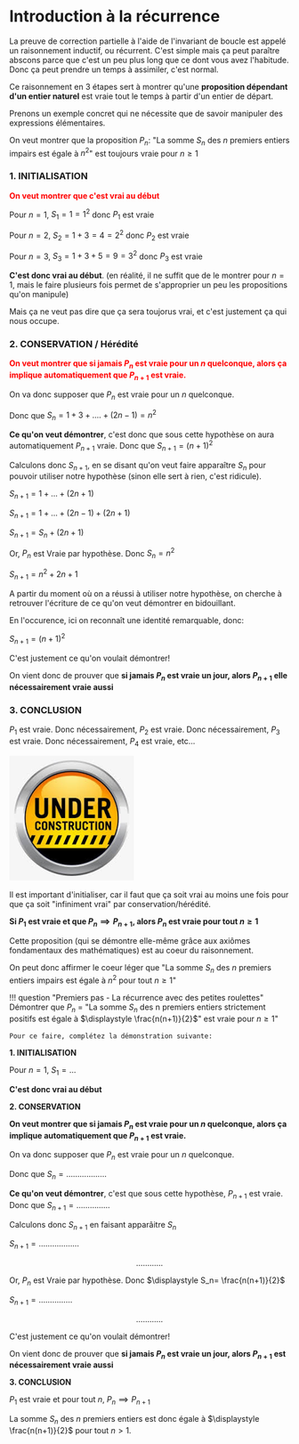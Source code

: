 # Introduction à la récurrence

La preuve de correction partielle à l'aide de l'invariant de boucle est appelé un raisonnement inductif, ou récurrent. C'est simple mais ça peut paraître abscons parce que c'est un peu plus long que ce dont vous avez l'habitude. Donc ça peut prendre un temps à assimiler, c'est normal.

Ce raisonnement en 3 étapes sert à montrer qu'une **proposition dépendant d'un entier naturel** est vraie tout le temps à partir d'un entier de départ.

Prenons un exemple concret qui ne nécessite que de savoir manipuler des expressions élémentaires.

On veut montrer que la proposition $P_n$: "La somme $S_n$ des $n$ premiers entiers impairs est égale à $n^2$" est toujours vraie pour $n \ge 1$

### 1. INITIALISATION

<span style="color:red;font-weight:bold;">
On veut montrer que c'est vrai au début
</span>

Pour $n=1$, $S_1 = 1 = 1^2$ donc $P_1$ est vraie

Pour $n=2$, $S_2 = 1 + 3 = 4 = 2^2$ donc $P_2$ est vraie

Pour $n=3$, $S_3 = 1 + 3 + 5 = 9 = 3^2$ donc $P_3$ est vraie

**C'est donc vrai au début**. (en réalité, il ne suffit que de le montrer pour $n=1$, mais le faire plusieurs fois permet de s'approprier un peu les propositions qu'on manipule)

Mais ça ne veut pas dire que ça sera toujorus vrai, et c'est justement ça qui nous occupe.

### 2. CONSERVATION / Hérédité

<span style="color:red;font-weight:bold;">

On veut montrer que si jamais $P_n$ est vraie pour un $n$ quelconque, alors ça implique automatiquement que $P_{n+1}$ est vraie.

</span>

On va donc supposer que $P_n$ est vraie pour un $n$ quelconque.

Donc que $S_n=1+3+....+(2n-1) = n^2$


**Ce qu'on veut démontrer**, c'est donc que sous cette hypothèse on aura automatiquement $P_{n+1}$ vraie. Donc que $S_{n+1} = (n+1)^2$

Calculons donc $S_{n+1}$, en se disant qu'on veut faire apparaître $S_n$ pour pouvoir utiliser notre hypothèse (sinon elle sert à rien, c'est ridicule).

$S_{n+1} = 1+...+(2n+1)$

$S_{n+1} = 1+...+(2n-1)+(2n+1)$

$S_{n+1} = S_n +(2n+1)$

Or, $P_n$ est Vraie par hypothèse. Donc $S_n= n^2$

$S_{n+1} = n^2 + 2n + 1$

A partir du moment où on a réussi à utiliser notre hypothèse, on cherche à retrouver l'écriture de ce qu'on veut démontrer en bidouillant.

En l'occurence, ici on reconnaît une identité remarquable, donc:

$S_{n+1} = (n+1)^2$

C'est justement ce qu'on voulait démontrer!

On vient donc de prouver que **si jamais $P_n$ est vraie un jour, alors $P_{n+1}$ elle nécessairement vraie aussi**

### 3. CONCLUSION

$P_1$ est vraie. Donc nécessairement, $P_2$ est vraie. Donc nécessairement, $P_3$ est vraie. Donc nécessairement, $P_4$ est vraie, etc...

![alt text](image.png)

Il est important d'initialiser, car il faut que ça soit vrai au moins une fois pour que ça soit "infiniment vrai" par conservation/hérédité.

**Si $P_1$ est vraie et que $P_n \implies P_{n+1}$, alors $P_n$ est vraie pour tout $n \ge 1$**

Cette proposition (qui se démontre elle-même grâce aux axiômes fondamentaux des mathématiques) est au coeur du raisonnement.

On peut donc affirmer le coeur léger que "La somme $S_n$ des $n$ premiers entiers impairs est égale à $n^2$ pour tout $n \ge 1$"


!!! question "Premiers pas - La récurrence avec des petites roulettes"
    Démontrer que $P_n$ = "La somme $S_n$ des n premiers entiers strictement positifs est égale à $\displaystyle \frac{n(n+1)}{2}$" est vraie pour $n \ge 1$"

    Pour ce faire, complétez la démonstration suivante:


**1. INITIALISATION**

Pour $n=1$, $S_1 = \dots$

**C'est donc vrai au début**

**2. CONSERVATION**

**On veut montrer que si jamais $P_n$ est vraie pour un $n$ quelconque, alors ça implique automatiquement que $P_{n+1}$ est vraie.**

On va donc supposer que $P_n$ est vraie pour un $n$ quelconque.

Donc que $S_n= \dots\dots\dots\dots\dots\dots$


**Ce qu'on veut démontrer**, c'est que sous cette hypothèse, $P_{n+1}$ est vraie. 
Donc que $S_{n+1} = \dots\dots\dots\dots\dots$

Calculons donc $S_{n+1}$ en faisant apparâitre $S_n$

$S_{n+1} = \dots\dots\dots\dots\dots\dots$

$$\dots\dots\dots\dots$$

Or, $P_n$ est Vraie par hypothèse. Donc $\displaystyle  S_n= \frac{n(n+1)}{2}$

$S_{n+1} = \dots\dots\dots\dots\dots$

$$\dots\dots\dots\dots$$


C'est justement ce qu'on voulait démontrer!

On vient donc de prouver que **si jamais $P_n$ est vraie un jour, alors $P_{n+1}$ est nécessairement vraie aussi**

**3. CONCLUSION**

$P_1$ est vraie et pour tout $n$, $P_n \implies P_{n+1}$

La somme $S_n$ des $n$ premiers entiers est donc égale à $\displaystyle \frac{n(n+1)}{2}$ pour tout $n>1$.

